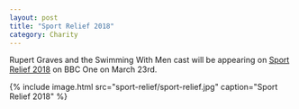 ```yaml
---
layout: post
title: "Sport Relief 2018"
category: Charity
---
```

Rupert Graves and the Swimming With Men cast will be appearing on [Sport Relief 2018](https://www.sportrelief.com/) on BBC One on March 23rd.

{% include image.html src="sport-relief/sport-relief.jpg" caption="Sport Relief 2018" %}
